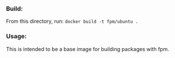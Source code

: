 ### Build:
From this directory, run: `docker build -t fpm/ubuntu .`

### Usage:
This is intended to be a base image for building packages with fpm.
